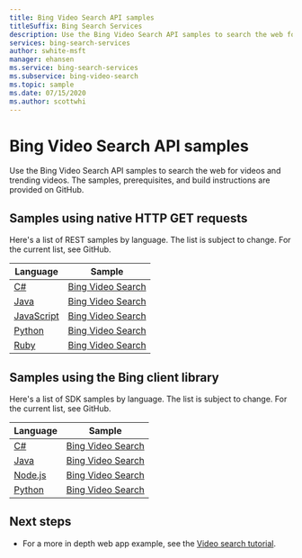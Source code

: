 ```yaml
---
title: Bing Video Search API samples
titleSuffix: Bing Search Services
description: Use the Bing Video Search API samples to search the web for videos and trending videos.
services: bing-search-services
author: swhite-msft
manager: ehansen
ms.service: bing-search-services
ms.subservice: bing-video-search
ms.topic: sample
ms.date: 07/15/2020
ms.author: scottwhi
---
```


# Bing Video Search API samples

Use the Bing Video Search API samples to search the web for videos and trending videos. The samples, prerequisites, and build instructions are provided on GitHub. 

## Samples using native HTTP GET requests

Here's a list of REST samples by language. The list is subject to change. For the current list, see GitHub.

|Language|Sample
|-|-
|<a href="https://github.com/microsoft/bing-search-dotnet-samples/tree/main/rest" target="_blank">C#</a>|<a href="https://github.com/microsoft/bing-search-dotnet-samples/blob/main/rest/BingVideoSearchV7.cs" target="_blank">Bing Video Search</a>
|<a href="https://github.com/microsoft/bing-search-java-samples/tree/main/rest" target="_blank">Java</a>|<a href="https://github.com/microsoft/bing-search-java-samples/blob/main/rest/BingVideoSearchV7.java" target="_blank">Bing Video Search</a>
|<a href="https://github.com/microsoft/bing-search-nodejs-samples/tree/main/rest" target="_blank">JavaScript</a>|<a href="https://github.com/microsoft/bing-search-nodejs-samples/blob/main/rest/BingVideoSearchV7.js" target="_blank">Bing Video Search</a>
|<a href="https://github.com/microsoft/bing-search-python-samples/tree/main/rest" target="_blank">Python</a>|<a href="https://github.com/microsoft/bing-search-python-samples/blob/main/rest/BingVideoSearchV7.py" target="_blank">Bing Video Search</a>
|<a href="https://github.com/microsoft/bing-search-ruby-samples/tree/main/rest" target="_blank">Ruby</a>|<a href="https://github.com/microsoft/bing-search-ruby-samples/blob/main/rest/BingVideoSearchV7.rb" target="_blank">Bing Video Search</a>


## Samples using the Bing client library

Here's a list of SDK samples by language. The list is subject to change. For the current list, see GitHub.

|Language|Sample
|-|-
|<a href="https://github.com/microsoft/bing-search-dotnet-samples/tree/main/rest" target="_blank">C#</a>|<a href="https://github.com/microsoft/bing-search-dotnet-samples/blob/main/rest/BingWebSearchV7.cs" target="_blank">Bing Video Search</a>
|<a href="https://github.com/Azure-Samples/cognitive-services-java-sdk-samples" target="_blank">Java</a>|<a href="https://github.com/microsoft/bing-search-java-samples/blob/main/rest/BingWebSearchV7.java" target="_blank">Bing Video Search</a>
|<a href="https://github.com/Azure-Samples/cognitive-services-node-sdk-samples" target="_blank">Node.js</a>|<a href="https://github.com/microsoft/bing-search-nodejs-samples/blob/main/rest/BingWebSearchV7.js" target="_blank">Bing Video Search</a>
|<a href="https://github.com/Azure-Samples/cognitive-services-python-sdk-samples" target="_blank">Python</a>|<a href="https://github.com/microsoft/bing-search-python-samples/blob/main/rest/BingWebSearchV7.py" target="_blank">Bing Video Search</a>


## Next steps

- For a more in depth web app example, see the [Video search tutorial](tutorial/bing-video-search-single-page-app.md).